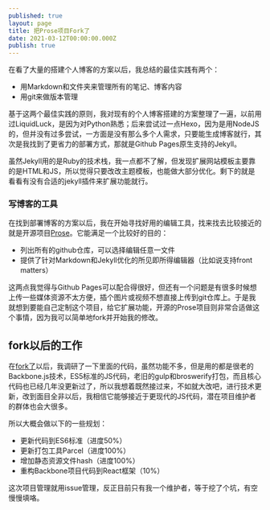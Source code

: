 ```yaml
---
published: true
layout: page
title: 把Prose项目Fork了
date: 2021-03-12T00:00:00.000Z
publish: true
---
```


在看了大量的搭建个人博客的方案以后，我总结的最佳实践有两个：

* 用Markdown和文件夹来管理所有的笔记、博客内容
* 用git来做版本管理
 
 基于这两个最佳实践的原则，我对现有的个人博客搭建的方案整理了一遍，以前用过LiquidLuck，是因为对Python熟悉；后来尝试过一点Hexo，因为是用NodeJS的，但并没有过多尝试，一方面是没有那么多个人需求，只要能生成博客就行，其次是我找到了更省力的部署方式，那就是Github Pages原生支持的Jekyll。
 
 虽然Jekyll用的是Ruby的技术栈，我一点都不了解，但发现扩展网站模板主要靠的是HTML和JS，所以觉得只要改改主题模板，也能做大部分优化。剩下的就是看看有没有合适的jekyll插件来扩展功能就行。
 
### 写博客的工具

在找到部署博客的方案以后，我在开始寻找好用的编辑工具，找来找去比较接近的就是开源项目[Prose](prose.io)。它能满足一个比较好的目的：

* 列出所有的github仓库，可以选择编辑任意一文件
* 提供了针对Markdown和Jekyll优化的所见即所得编辑器（比如说支持front matters）

这两点我觉得与Github Pages可以配合得很好，但还有一个问题是有很多时候想上传一些媒体资源不太方便，插个图片或视频不想直接上传到git仓库上。于是我就想到要能自己定制这个项目，给它扩展功能，开源的Prose项目则非常合适做这个事情，因为我可以简单地fork并开始我的修改。

## fork以后的工作

在[fork了](https://github.com/terryoy/prose/)以后，我调研了一下里面的代码，虽然功能不多，但是用的都是很老的Backbone.js技术，ES5标准的JS代码，老旧的gulp和broswerify打包，而且核心代码也已经几年没更新过了，所以我想着既然接过来，不如就大改吧，进行技术更新，改到面目全非以后，我相信它能够接近于更现代的JS代码，潜在项目维护者的群体也会大很多。

所以大概会做以下的一些规划：

- 更新代码到ES6标准（进度50%）
- 更新打包工具Parcel（进度100%）
- 增加静态资源文件hash（进度100%）
- 重构Backbone项目代码到React框架（10%）

这次项目管理就用issue管理，反正目前只有我一个维护者，等于挖了个坑，有空慢慢填咯。
